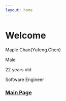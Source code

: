 ```yaml
---
layout: home
---
```

# Welcome


Maple Chan(Yufeng.Chen)

Male

22 years old

Software Engineer


### [Main Page](/MainPage.html)


